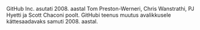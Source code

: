 GitHub Inc. asutati 2008. aastal Tom Preston-Werneri, Chris Wanstrathi, PJ Hyetti ja Scott Chaconi poolt. GitHubi teenus muutus avalikkusele kättesaadavaks samuti 2008. aastal.
